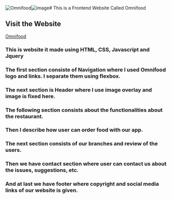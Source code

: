 ![Omnifood](https://github.com/HarshDubey1011/RestaurantWebsiteFrontend/assets/64142529/66120ce7-3aa5-454f-86f0-b8a39a20a450)![image](https://github.com/HarshDubey1011/RestaurantWebsiteFrontend/assets/64142529/7df3f778-1632-42b3-8d41-a30b7ce2ad95)# This is a Frontend Website Called Omnifood
## Visit the Website
[Omnifood]('https://effervescent-torte-454e6a.netlify.app')

### This is website it made using HTML, CSS, Javascript and Jquery
### The first section consiste of Navigation where I used Omnifood logo and links. I separate them using flexbox.
### The next section is Header where I use image overlay and image is fixed here.
### The following section consists about the functionalities about the restaurant. 
### Then I describe how user can order food with our app.
### The next section consists of our branches and review of the users.
### Then we have contact section where user can contact us about the issues, suggestions, etc.
### And at last we have footer where copyright and social media links of our website is given.
